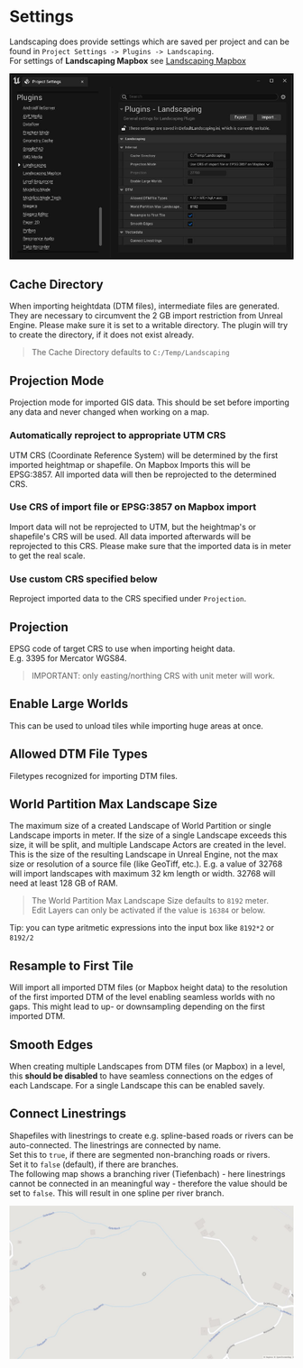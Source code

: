 # Settings

Landscaping does provide settings which are saved per project and can be found in `Project Settings -> Plugins -> Landscaping`.  
For settings of __Landscaping Mapbox__ see [Landscaping Mapbox](mapbox.md?id=settings)  

![Landscaping Settings](_media/ue5_landscaping_settings.jpg)  

## Cache Directory

When importing heightdata (DTM files), intermediate files are generated. They are necessary to circumvent the 2 GB import restriction from Unreal Engine. Please make sure it is set to a writable directory. The plugin will try to create the directory, if it does not exist already.

> The Cache Directory defaults to `C:/Temp/Landscaping`

## Projection Mode

Projection mode for imported GIS data. This should be set before importing any data and never changed when working on a map.

### Automatically reproject to appropriate UTM CRS

UTM CRS (Coordinate Reference System) will be determined by the first imported heightmap or shapefile. On Mapbox Imports this will be EPSG:3857. All imported data will then be reprojected to the determined CRS.

### Use CRS of import file or EPSG:3857 on Mapbox import

Import data will not be reprojected to UTM, but the heightmap's or shapefile's CRS will be used. All data imported afterwards will be reprojected to this CRS. Please make sure that the imported data is in meter to get the real scale.

### Use custom CRS specified below

Reproject imported data to the CRS specified under `Projection`.

## Projection

EPSG code of target CRS to use when importing height data.  
E.g. 3395 for Mercator WGS84.  

> IMPORTANT: only easting/northing CRS with unit meter will work.  

## Enable Large Worlds

This can be used to unload tiles while importing huge areas at once.  

## Allowed DTM File Types

Filetypes recognized for importing DTM files.  

## World Partition Max Landscape Size

The maximum size of a created Landscape of World Partition or single Landscape imports in meter. If the size of a single Landscape exceeds this size, it will be split, and multiple Landscape Actors are created in the level. This is the size of the resulting Landscape in Unreal Engine, not the max size or resolution of a source file (like GeoTiff, etc.). E.g. a value of 32768 will import landscapes with maximum 32 km length or width. 32768 will need at least 128 GB of RAM.

> The World Partition Max Landscape Size defaults to `8192` meter.  
> Edit Layers can only be activated if the value is `16384` or below.

Tip: you can type aritmetic expressions into the input box like `8192*2` or `8192/2`

## Resample to First Tile

Will import all imported DTM files (or Mapbox height data) to the resolution of the first imported DTM of the level enabling seamless worlds with no gaps. This might lead to up- or downsampling depending on the first imported DTM.  

## Smooth Edges

When creating multiple Landscapes from DTM files (or Mapbox) in a level, this __should be disabled__ to have seamless connections on the edges of each Landscape. For a single Landscape this can be enabled savely.  

## Connect Linestrings

Shapefiles with linestrings to create e.g. spline-based roads or rivers can be auto-connected. The linestrings are connected by name.  
Set this to `true`, if there are segmented non-branching roads or rivers.  
Set it to `false` (default), if there are branches.  
The following map shows a branching river (Tiefenbach) - here linestrings cannot be connected in an meaningful way - therefore the value should be set to `false`. This will result in one spline per river branch.  

![Connect Linestrings](_media/connect_linestrings.jpg)
